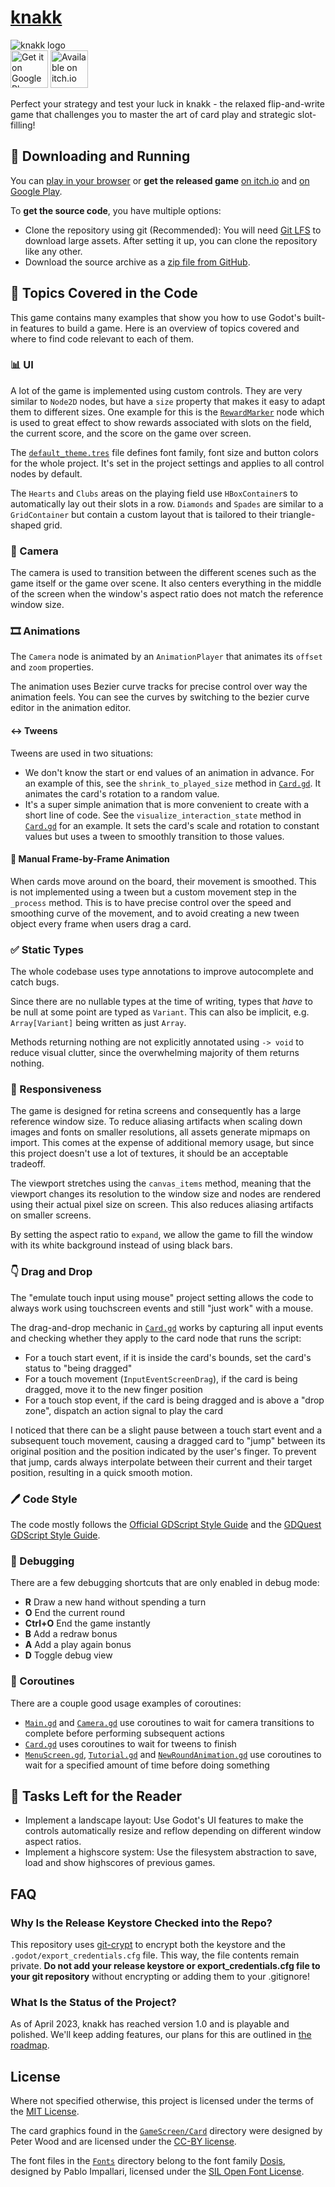 # [knakk](https://github.com/raffomania/knakk)

![knakk logo](Branding/wide_logo.png)
<br/>
[<img alt="Get it on Google Play" src="Branding/Play%20Store/en_badge_web_generic.png" height="60px" />](https://play.google.com/store/apps/details?id=org.godotengine.knakk)
[<img alt="Available on itch.io" src="Branding/itch-badge.svg" height="60px" />](https://raffomania.itch.io/knakk)

Perfect your strategy and test your luck in knakk - the relaxed flip-and-write game that challenges you to master the art of card play and strategic slot-filling!

## 👟 Downloading and Running

You can [play in your browser](https://knakk-game.netlify.app/) or **get the released game** [on itch.io](https://raffomania.itch.io/knakk) and [on Google Play](https://play.google.com/store/apps/details?id=org.godotengine.knakk).

To **get the source code**, you have multiple options:

- Clone the repository using git (Recommended): You will need [Git LFS](https://git-lfs.com/) to download large assets. After setting it up, you can clone the repository like any other.
- Download the source archive as a [zip file from GitHub](https://github.com/raffomania/knakk/archive/refs/heads/main.zip).

## 📖 Topics Covered in the Code

This game contains many examples that show you how to use Godot's built-in features to build a game. Here is an overview of topics covered and where to find code relevant to each of them.

### 📊 UI

A lot of the game is implemented using custom controls. They are very similar to `Node2D` nodes, but have a `size` property that makes it easy to adapt them to different sizes. One example for this is the [`RewardMarker`](Reward/RewardMarker.gd) node which is used to great effect to show rewards associated with slots on the field, the current score, and the score on the game over screen.

The [`default_theme.tres`](default_theme.tres) file defines font family, font size and button colors for the whole project. It's set in the project settings and applies to all control nodes by default.

The `Hearts` and `Clubs` areas on the playing field use `HBoxContainer`s to automatically lay out their slots in a row. `Diamonds` and `Spades` are similar to a `GridContainer` but contain a custom layout that is tailored to their triangle-shaped grid. 

### 🎥 Camera

The camera is used to transition between the different scenes such as the game itself or the game over scene.
It also centers everything in the middle of the screen when the window's aspect ratio does not match the reference window size.

### 🎞 Animations

The `Camera` node is animated by an `AnimationPlayer` that animates its `offset` and `zoom` properties.

The animation uses Bezier curve tracks for precise control over way the animation feels. You can see the curves by switching to the bezier curve editor in the animation editor.

#### ↔ Tweens

Tweens are used in two situations:

- We don't know the start or end values of an animation in advance. For an example of this, see the `shrink_to_played_size` method in [`Card.gd`](GameScreen/Card/Card.gd). It animates the card's rotation to a random value.
- It's a super simple animation that is more convenient to create with a short line of code. See the `visualize_interaction_state` method in [`Card.gd`](GameScreen/Card/Card.gd) for an example. It sets the card's scale and rotation to constant values but uses a tween to smoothly transition to those values.

#### 🔧 Manual Frame-by-Frame Animation

When cards move around on the board, their movement is smoothed. This is not implemented using a tween but a custom movement step in the `_process` method.
This is to have precise control over the speed and smoothing curve of the movement, and to avoid creating a new tween object every frame when users drag a card.

### ✅ Static Types

The whole codebase uses type annotations to improve autocomplete and catch bugs.

Since there are no nullable types at the time of writing, types that *have* to be null at some point are typed as `Variant`.
This can also be implicit, e.g. `Array[Variant]` being written as just `Array`.

Methods returning nothing are not explicitly annotated using `-> void` to reduce visual clutter, since the overwhelming majority of them returns nothing.

### 📱 Responsiveness

The game is designed for retina screens and consequently has a large reference window size.
To reduce aliasing artifacts when scaling down images and fonts on smaller resolutions, all assets generate mipmaps on import.
This comes at the expense of additional memory usage, but since this project doesn't use a lot of textures, it should be an acceptable tradeoff.

The viewport stretches using the `canvas_items` method, meaning that the viewport changes its resolution to the window size and nodes are rendered using their actual pixel size on screen.
This also reduces aliasing artifacts on smaller screens.

By setting the aspect ratio to `expand`, we allow the game to fill the window with its white background instead of using black bars.

### 👇 Drag and Drop

The "emulate touch input using mouse" project setting allows the code to always work using touchscreen events and still "just work" with a mouse.

The drag-and-drop mechanic in [`Card.gd`](GameScreen/Card/Card.gd) works by capturing all input events and checking whether they apply to the card node that runs the script:

- For a touch start event, if it is inside the card's bounds, set the card's status to "being dragged"
- For a touch movement (`InputEventScreenDrag`), if the card is being dragged, move it to the new finger position
- For a touch stop event, if the card is being dragged and is above a "drop zone", dispatch an action signal to play the card

I noticed that there can be a slight pause between a touch start event and a subsequent touch movement, causing a dragged card to "jump" between its original position and the position indicated by the user's finger.
To prevent that jump, cards always interpolate between their current and their target position, resulting in a quick smooth motion.

### 🖊 Code Style

The code mostly follows the [Official GDScript Style Guide](https://docs.godotengine.org/en/latest/tutorials/scripting/gdscript/gdscript_styleguide.html) and the [GDQuest GDScript Style Guide](https://www.gdquest.com/docs/guidelines/best-practices/godot-gdscript/).

### 🧐 Debugging

There are a few debugging shortcuts that are only enabled in debug mode:

- **R** Draw a new hand without spending a turn
- **O** End the current round
- **Ctrl+O** End the game instantly
- **B** Add a redraw bonus
- **A** Add a play again bonus
- **D** Toggle debug view

### 🏃 Coroutines

There are a couple good usage examples of coroutines:

- [`Main.gd`](Main.gd) and [`Camera.gd`](Global/Camera.gd) use coroutines to wait for camera transitions to complete before performing subsequent actions
- [`Card.gd`](GameScreen/Card/Card.gd) uses coroutines to wait for tweens to finish
- [`MenuScreen.gd`](MenuScreen/MenuScreen.gd), [`Tutorial.gd`](GameScreen/Tutorial.gd) and [`NewRoundAnimation.gd`](GameScreen/NewRoundAnimation.gd) use coroutines to wait for a specified amount of time before doing something

## 🎯 Tasks Left for the Reader

- Implement a landscape layout: Use Godot's UI features to make the controls automatically resize and reflow depending on different window aspect ratios.
- Implement a highscore system: Use the filesystem abstraction to save, load and show highscores of previous games.

## FAQ

### Why Is the Release Keystore Checked into the Repo?

This repository uses [git-crypt](https://github.com/AGWA/git-crypt) to encrypt both the keystore and the `.godot/export_credentials.cfg` file. This way, the file contents remain private. 
**Do not add your release keystore or export_credentials.cfg file to your git repository** without encrypting or adding them to your .gitignore!

### What Is the Status of the Project?

As of April 2023, knakk has reached version 1.0 and is playable and polished. We'll keep adding features, our plans for this are outlined in [the roadmap](https://github.com/users/raffomania/projects/1/views/1).

## License

Where not specified otherwise, this project is licensed under the terms of the [MIT License](MIT.txt).

The card graphics found in the [`GameScreen/Card`](GameScreen/Card) directory were designed by Peter Wood and are licensed under the [CC-BY license](https://creativecommons.org/licenses/by/4.0/).

The font files in the [`Fonts`](Fonts) directory belong to the font family [Dosis](https://fonts.google.com/specimen/Dosis), designed by Pablo Impallari, licensed under the [SIL Open Font License](Fonts/OFL.txt).